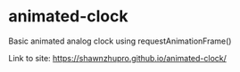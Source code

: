 # animated-clock
Basic animated analog clock using requestAnimationFrame()

Link to site: https://shawnzhupro.github.io/animated-clock/
